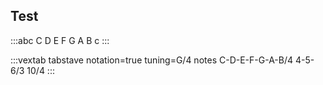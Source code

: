 ## Test

:::abc
C D E F G A B c
:::

:::vextab
tabstave notation=true
tuning=G/4
notes C-D-E-F-G-A-B/4 4-5-6/3 10/4
:::

